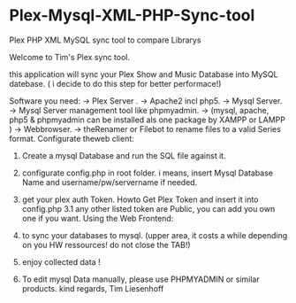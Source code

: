 # Plex-Mysql-XML-PHP-Sync-tool
Plex PHP XML MySQL sync tool to compare Librarys

Welcome to Tim's Plex sync tool.

this application will sync your Plex Show and Music Database into MySQL datebase.
( i decide to do this step for better performace!)

Software you need:
-> Plex Server .
-> Apache2 incl php5.
-> Mysql Server.
-> Mysql Server management tool like phpmyadmin.
-> (mysql, apache, php5 & phpmyadmin can be installed als one package by XAMPP or LAMPP )
-> Webbrowser.
-> theRenamer or Filebot to rename files to a valid Series format.
Configurate theweb client:

1. Create a mysql Database and run the SQL file against it.
2. configurate config.php in root folder. i means, insert Mysql Database Name and username/pw/servername if needed.
3. get your plex auth Token. Howto Get Plex Token and insert it into config.php
3.1 any other listed token are Public, you can add you own one if you want.
Using the Web Frontend:

1. to sync your databases to mysql. (upper area, it costs a while depending on you HW ressources! do not close the TAB!)
2. enjoy collected data !
3. To edit mysql Data manually, please use PHPMYADMIN or similar products.
kind regards, Tim Liesenhoff

